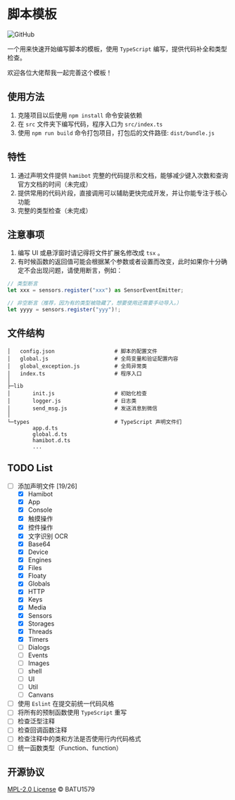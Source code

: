<!--
 * @Author: BATU1579
 * @CreateDate: 2022-06-15 04:24:25
 * @LastEditor: BATU1579
 * @LastTime: 2022-07-24 20:15:31
 * @FilePath: \\README.md
 * @Description: 
-->
# 脚本模板

![GitHub](https://img.shields.io/github/license/batu1579/script-template)

一个用来快速开始编写脚本的模板，使用 `TypeScript` 编写，提供代码补全和类型检查。

欢迎各位大佬帮我一起完善这个模板！

## 使用方法

1. 克隆项目以后使用 `npm install` 命令安装依赖
2. 在 `src` 文件夹下编写代码，程序入口为 `src/index.ts`
3. 使用 `npm run build` 命令打包项目，打包后的文件路径: `dist/bundle.js`

## 特性

1. 通过声明文件提供 `hamibot` 完整的代码提示和文档，能够减少键入次数和查询官方文档的时间（未完成）
2. 提供常用的代码片段，直接调用可以辅助更快完成开发，并让你能专注于核心功能
3. 完整的类型检查（未完成）

## 注意事项

1. 编写 UI 或悬浮窗时请记得将文件扩展名修改成 `tsx` 。
2. 有时候函数的返回值可能会根据某个参数或者设置而改变，此时如果你十分确定不会出现问题，请使用断言，例如：

```typescript
// 类型断言
let xxx = sensors.register("xxx") as SensorEventEmitter;

// 非空断言（推荐，因为有的类型被隐藏了，想要使用还需要手动导入。）
let yyyy = sensors.register("yyy")!;
```

## 文件结构

```shell
│   config.json                   # 脚本的配置文件
│   global.js                     # 全局变量和验证配置内容
│   global_exception.js           # 全局异常类
│   index.ts                      # 程序入口
│
├─lib
│       init.js                   # 初始化检查
│       logger.js                 # 日志类
│       send_msg.js               # 发送消息到微信
│
└─types                           # TypeScript 声明文件们
        app.d.ts
        global.d.ts
        hamibot.d.ts
        ...
```

## TODO List

- [ ] 添加声明文件 [19/26]
  - [x] Hamibot
  - [x] App
  - [x] Console
  - [x] 触摸操作
  - [x] 控件操作
  - [x] 文字识别 OCR
  - [x] Base64
  - [x] Device
  - [x] Engines
  - [x] Files
  - [x] Floaty
  - [x] Globals
  - [x] HTTP
  - [x] Keys
  - [x] Media
  - [x] Sensors
  - [x] Storages
  - [x] Threads
  - [x] Timers
  - [ ] Dialogs
  - [ ] Events
  - [ ] Images
  - [ ] shell
  - [ ] UI
  - [ ] Util
  - [ ] Canvans
- [ ] 使用 `Eslint` 在提交前统一代码风格
- [ ] 将所有的预制函数使用 `TypeScript` 重写
- [ ] 检查泛型注释
- [ ] 检查回调函数注释
- [ ] 检查注释中的类和方法是否使用行内代码格式
- [ ] 统一函数类型（Function、function）

## 开源协议

[MPL-2.0 License](./LICENSE) © BATU1579
